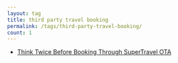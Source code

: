 ```yaml
---
layout: tag
title: third party travel booking
permalink: /tags/third-party-travel-booking/
count: 1
---
```


- [Think Twice Before Booking Through SuperTravel OTA](https://ansonliu.com/2023/05/supertravel-booking-ota/)
